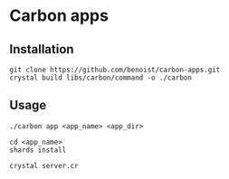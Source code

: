 # Carbon apps

## Installation

```
git clone https://github.com/benoist/carbon-apps.git
crystal build libs/carbon/command -o ./carbon
```

## Usage
```
./carbon app <app_name> <app_dir>

cd <app_name>
shards install

crystal server.cr
```
